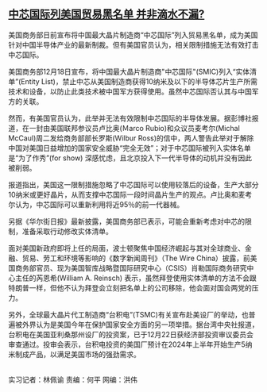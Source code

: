 <!--1608757260000-->
[中芯国际列美国贸易黑名单 并非滴水不漏?](https://www.rfa.org/mandarin/yataibaodao/jingmao/pl-12232020155534.html)
------

<p></p><p>美国商务部日前宣布将中国最大晶片制造商<span>“</span><span>中芯国际</span><span>”</span><span>列入贸易黑名单，成为美国针对中国半导体产业的最新制裁。但有美国官员认为，相关限制措施无法有效打击中芯国际。</span></p><p>美国商务部<span>12</span><span>月</span><span>18</span><span>日宣布，将中国最大晶片制造商</span><span>"</span><span>中芯国际</span><span>"(SMIC)</span><span>列入</span><span>“</span><span>实体清单</span><span>”(Entity List)</span><span>，禁止中芯从美国制造商获得</span><span>10</span><span>纳米及以下的半导体芯片生产所需技术和设备，以防止此类技术被中国军方获得使用。虽然中芯国际否认其与中国军方的关联。</span></p><p><span>然而，有美国官员认为，此举并无法有效限制中芯国际的半导体发展。据彭博社报道，在一封由美国联邦参议员卢比奥</span><span>(</span><span>Ｍ</span><span>arco Rubio)</span><span>和众议员麦考尔</span><span>(Michal McCaul)</span><span>周二发给商务部部长罗斯</span><span>(Wilbur Ross)</span><span>的信中，两人警告此举对于解除中国对美国日益增加的国家安全威胁</span><span>“</span><span>完全无效</span><span>”；<span>对于中芯国际被列入实体名单是</span></span><span>“</span><span>为了作秀</span><span>”(for show) </span><span>深感忧虑，且北京投入下一代半导体的动机并没有因此被削弱。</span></p><p><span>报道指出，美国这一限制措施忽略了中芯国际可以使用较落后的设备，生产大部分</span><span>10</span><span>纳米或更好晶片，从而支撑中芯国际一段时间晶片生产的观点。卢比奥和麦考尔认为，中芯国际可以<span>重新利用</span>将近</span><span>95</span><span>％的前一代器械。</span></p><p><span>另据《华尔街日报》最新披露，美国商务部已表示，可能会重新考虑对中芯的限制，准备采取行动修改实体清单。</span></p><p><span>面对美国新政府即将上任的局面，波士顿聚焦中国经济崛起与其对全球商业、金融、贸易、劳工和环境等影响的《数字新闻周刊》（</span><span>The Wire China）披露<span>，前美国商务部官员、现为美国智库战略暨国际研究中心（</span></span><span>CSIS</span><span>）肖勒国际商务研究中心主任的芮恩希</span><span>(William A. Reinsch) 表示<span>，虽然拜登使用实体清单的方法不会跟特朗普一样，但他不认为拜登会立刻把名单上的公司移除，他会面对国会两党的压力。</span></span></p><p><span>另外，全球最大晶片代工制造商</span><span>“</span><span>台积电”</span><span>(TSMC)有关宣布<span>赴美设厂的举动，也普遍被外界认为是美国今年在保护国家安全方面的另一项举措。据台湾中央社报道，台积电在美国亚利桑那州设厂的投资案，已于</span></span><span>12</span><span>月</span><span>22</span><span>日获经济部投资审议委员会审查通过。投审会表示，台积电投资的美国厂预计在</span><span>2024</span><span>年上半年开始生产</span><span>5</span><span>纳米制成产品，以满足美国市场的强劲需求。</span></p><p><br/>实习记者：林佩谕 责编：何平 网编：洪伟</p>
